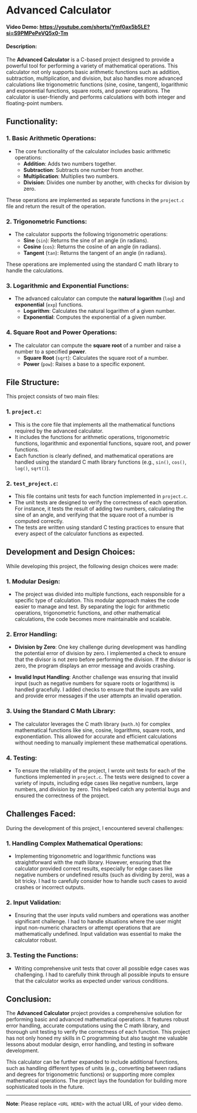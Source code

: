 # Advanced Calculator
#### Video Demo: <https://youtube.com/shorts/Ymf0ax5b5LE?si=S9PMPePeVQ5x0-Tm>
#### Description:

The **Advanced Calculator** is a C-based project designed to provide a powerful tool for performing a variety of mathematical operations. This calculator not only supports basic arithmetic functions such as addition, subtraction, multiplication, and division, but also handles more advanced calculations like trigonometric functions (sine, cosine, tangent), logarithmic and exponential functions, square roots, and power operations. The calculator is user-friendly and performs calculations with both integer and floating-point numbers.

## Functionality:

### 1. **Basic Arithmetic Operations**:
   - The core functionality of the calculator includes basic arithmetic operations:
     - **Addition**: Adds two numbers together.
     - **Subtraction**: Subtracts one number from another.
     - **Multiplication**: Multiplies two numbers.
     - **Division**: Divides one number by another, with checks for division by zero.

   These operations are implemented as separate functions in the `project.c` file and return the result of the operation.

### 2. **Trigonometric Functions**:
   - The calculator supports the following trigonometric operations:
     - **Sine** (`sin`): Returns the sine of an angle (in radians).
     - **Cosine** (`cos`): Returns the cosine of an angle (in radians).
     - **Tangent** (`tan`): Returns the tangent of an angle (in radians).

   These operations are implemented using the standard C math library to handle the calculations.

### 3. **Logarithmic and Exponential Functions**:
   - The advanced calculator can compute the **natural logarithm** (`log`) and **exponential** (`exp`) functions.
     - **Logarithm**: Calculates the natural logarithm of a given number.
     - **Exponential**: Computes the exponential of a given number.

### 4. **Square Root and Power Operations**:
   - The calculator can compute the **square root** of a number and raise a number to a specified **power**.
     - **Square Root** (`sqrt`): Calculates the square root of a number.
     - **Power** (`pow`): Raises a base to a specific exponent.

## File Structure:

This project consists of two main files:

### 1. **`project.c`**:
   - This is the core file that implements all the mathematical functions required by the advanced calculator.
   - It includes the functions for arithmetic operations, trigonometric functions, logarithmic and exponential functions, square root, and power functions.
   - Each function is clearly defined, and mathematical operations are handled using the standard C math library functions (e.g., `sin()`, `cos()`, `log()`, `sqrt()`).

### 2. **`test_project.c`**:
   - This file contains unit tests for each function implemented in `project.c`.
   - The unit tests are designed to verify the correctness of each operation. For instance, it tests the result of adding two numbers, calculating the sine of an angle, and verifying that the square root of a number is computed correctly.
   - The tests are written using standard C testing practices to ensure that every aspect of the calculator functions as expected.

## Development and Design Choices:

While developing this project, the following design choices were made:

### 1. **Modular Design**:
   - The project was divided into multiple functions, each responsible for a specific type of calculation. This modular approach makes the code easier to manage and test. By separating the logic for arithmetic operations, trigonometric functions, and other mathematical calculations, the code becomes more maintainable and scalable.

### 2. **Error Handling**:
   - **Division by Zero**: One key challenge during development was handling the potential error of division by zero. I implemented a check to ensure that the divisor is not zero before performing the division. If the divisor is zero, the program displays an error message and avoids crashing.

   - **Invalid Input Handling**: Another challenge was ensuring that invalid input (such as negative numbers for square roots or logarithms) is handled gracefully. I added checks to ensure that the inputs are valid and provide error messages if the user attempts an invalid operation.

### 3. **Using the Standard C Math Library**:
   - The calculator leverages the C math library (`math.h`) for complex mathematical functions like sine, cosine, logarithms, square roots, and exponentiation. This allowed for accurate and efficient calculations without needing to manually implement these mathematical operations.

### 4. **Testing**:
   - To ensure the reliability of the project, I wrote unit tests for each of the functions implemented in `project.c`. The tests were designed to cover a variety of inputs, including edge cases like negative numbers, large numbers, and division by zero. This helped catch any potential bugs and ensured the correctness of the project.

## Challenges Faced:

During the development of this project, I encountered several challenges:

### 1. **Handling Complex Mathematical Operations**:
   - Implementing trigonometric and logarithmic functions was straightforward with the math library. However, ensuring that the calculator provided correct results, especially for edge cases like negative numbers or undefined results (such as dividing by zero), was a bit tricky. I had to carefully consider how to handle such cases to avoid crashes or incorrect outputs.

### 2. **Input Validation**:
   - Ensuring that the user inputs valid numbers and operations was another significant challenge. I had to handle situations where the user might input non-numeric characters or attempt operations that are mathematically undefined. Input validation was essential to make the calculator robust.

### 3. **Testing the Functions**:
   - Writing comprehensive unit tests that cover all possible edge cases was challenging. I had to carefully think through all possible inputs to ensure that the calculator works as expected under various conditions.

## Conclusion:

The **Advanced Calculator** project provides a comprehensive solution for performing basic and advanced mathematical operations. It features robust error handling, accurate computations using the C math library, and thorough unit testing to verify the correctness of each function. This project has not only honed my skills in C programming but also taught me valuable lessons about modular design, error handling, and testing in software development.

This calculator can be further expanded to include additional functions, such as handling different types of units (e.g., converting between radians and degrees for trigonometric functions) or supporting more complex mathematical operations. The project lays the foundation for building more sophisticated tools in the future.

---
**Note**: Please replace `<URL HERE>` with the actual URL of your video demo.
